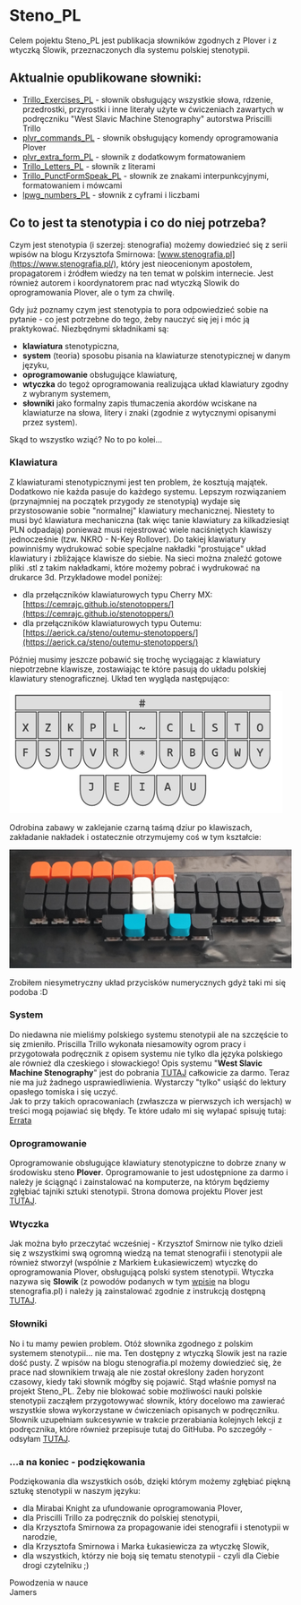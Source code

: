 # Steno_PL

Celem pojektu Steno_PL jest publikacja słowników zgodnych z Plover i z wtyczką Slowik, przeznaczonych dla systemu polskiej stenotypii.  
## Aktualnie opublikowane słowniki:
* [Trillo_Exercises_PL](https://github.com/Jamers303/Steno_PL/tree/main/Trillo_Exercises_PL) - słownik obsługujący wszystkie słowa, rdzenie, przedrostki, przyrostki i inne literały użyte w ćwiczeniach zawartych w podręczniku "West Slavic Machine Stenography" autorstwa Priscilli Trillo
* [plvr_commands_PL](https://github.com/Jamers303/Steno_PL/tree/main/plvr_commands_PL) - słownik obsługujący komendy oprogramowania Plover
* [plvr_extra_form_PL](https://github.com/Jamers303/Steno_PL/tree/main/plvr_extra_form_PL) - słownik z dodatkowym formatowaniem
* [Trillo_Letters_PL](https://github.com/Jamers303/Steno_PL/tree/main/Trillo_Letters_PL) - słownik z literami
* [Trillo_PunctFormSpeak_PL](https://github.com/Jamers303/Steno_PL/tree/main/Trillo_PunctFormSpeak_PL) - słownik ze znakami interpunkcyjnymi, formatowaniem i mówcami
* [lpwg_numbers_PL](https://github.com/Jamers303/Steno_PL/tree/main/lpwg_numbers_PL) - słownik z cyframi i liczbami

## Co to jest ta stenotypia i co do niej potrzeba?

Czym jest stenotypia (i szerzej: stenografia) możemy dowiedzieć się z serii wpisów na blogu Krzysztofa Smirnowa: [www.stenografia.pl](https://www.stenografia.pl/), który jest nieocenionym apostołem, propagatorem i źródłem wiedzy na ten temat w polskim internecie. Jest również autorem i koordynatorem prac nad wtyczką Slowik do oprogramowania Plover, ale o tym za chwilę.

Gdy już poznamy czym jest stenotypia to pora odpowiedzieć sobie na pytanie - co jest potrzebne do tego, żeby nauczyć się jej i móc ją praktykować. Niezbędnymi składnikami są:
* **klawiatura** stenotypiczna,
* **system** (teoria) sposobu pisania na klawiaturze stenotypicznej w danym języku,
* **oprogramowanie** obsługujące klawiaturę,
* **wtyczka** do tegoż oprogramowania realizująca układ klawiatury zgodny z wybranym systemem,
* **słowniki** jako formalny zapis tłumaczenia akordów wciskane na klawiaturze na słowa, litery i znaki (zgodnie z wytycznymi opisanymi przez system).

Skąd to wszystko wziąć? No to po kolei...

### Klawiatura
Z klawiaturami stenotypicznymi jest ten problem, że kosztują majątek. Dodatkowo nie każda pasuje do każdego systemu. Lepszym rozwiązaniem (przynajmniej na początek przygody ze stenotypią) wydaje się przystosowanie sobie "normalnej" klawiatury mechanicznej. Niestety to musi być klawiatura mechaniczna (tak więc tanie klawiatury za kilkadziesiąt PLN odpadają) ponieważ musi rejestrować wiele naciśniętych klawiszy jednocześnie (tzw. NKRO - N-Key Rollover).
Do takiej klawiatury powinniśmy wydrukować sobie specjalne nakładki "prostujące" układ klawiatury i zbliżające klawisze do siebie. Na sieci można znaleźć gotowe pliki .stl z takim nakładkami, które możemy pobrać i wydrukować na drukarce 3d. Przykładowe model poniżej:
* dla przełączników klawiaturowych typu Cherry MX: [https://cemrajc.github.io/stenotoppers/](https://cemrajc.github.io/stenotoppers/)
* dla przełączników klawiaturowych typu Outemu: [https://aerick.ca/steno/outemu-stenotoppers/](https://aerick.ca/steno/outemu-stenotoppers/)

Później musimy jeszcze pobawić się trochę wyciągając z klawiatury niepotrzebne klawisze, zostawiając te które pasują do układu polskiej klawiatury stenograficznej. Układ ten wygląda następująco:

![Układ polski steno](uklad.png)

Odrobina zabawy w zaklejanie czarną taśmą dziur po klawiszach, zakładanie nakładek i ostatecznie otrzymujemy coś w tym kształcie:

![Moja klawiatura steno](moja.png)

Zrobiłem niesymetryczny układ przycisków numerycznych gdyż taki mi się podoba :D

### System
Do niedawna nie mieliśmy polskiego systemu stenotypii ale na szczęście to się zmieniło. Priscilla Trillo wykonała niesamowity ogrom pracy i przygotowała podręcznik z opisem systemu nie tylko dla języka polskiego ale również dla czeskiego i słowackiego! Opis systemu "**West Slavic Machine Stenography**" jest do pobrania [TUTAJ](https://github.com/Plover-Trillo/WestSlavicStenography/releases) całkowicie za darmo. Teraz nie ma już żadnego usprawiedliwienia. Wystarczy "tylko" usiąść do lektury opasłego tomiska i się uczyć.   
Jak to przy takich opracowaniach (zwłaszcza w pierwszych ich wersjach) w treści mogą pojawiać się błędy. Te które udało mi się wyłapać spisuję tutaj: [Errata](https://github.com/Jamers303/Steno_PL/tree/main/Errata)


### Oprogramowanie
Oprogramowanie obsługujące klawiatury stenotypiczne to dobrze znany w środowisku steno **Plover**. Oprogramowanie to jest udostępnione za darmo i należy je ściągnąć i zainstalować na komputerze, na którym będziemy zgłębiać tajniki sztuki stenotypii. Strona domowa projektu Plover jest [TUTAJ](https://www.openstenoproject.org/plover/). 

### Wtyczka
Jak można było przeczytać wcześniej - Krzysztof Smirnow nie tylko dzieli się z wszystkimi swą ogromną wiedzą na temat stenografii i stenotypii ale również stworzył (wspólnie z Markiem Łukasiewiczem) wtyczkę do oprogramowania Plover, obsługującą polski system stenotypii. Wtyczka nazywa się **Slowik** (z powodów podanych w tym [wpisie](https://www.stenografia.pl/blog/2021-08-24_krotko-o-nazwie-projektu/) na blogu stenografia.pl) i należy ją zainstalować zgodnie z instrukcją dostępną [TUTAJ](https://github.com/flamenco108/plover_polish_slowik).

### Słowniki
No i tu mamy pewien problem. Otóż słownika zgodnego z polskim systemem stenotypii... nie ma. Ten dostępny z wtyczką Slowik jest na razie dość pusty. Z wpisów na blogu stenografia.pl możemy dowiedzieć się, że prace nad słownikiem trwają ale nie został określony żaden horyzont czasowy, kiedy taki słownik mógłby się pojawić. Stąd właśnie pomysł na projekt Steno_PL. Żeby nie blokować sobie możliwości nauki polskie stenotypii zacząłem przygotowywać słownik, który docelowo ma zawierać wszystkie słowa wykorzystane w ćwiczeniach opisanych w podręczniku. Słownik uzupełniam sukcesywnie w trakcie przerabiania kolejnych lekcji z podręcznika, które również przepisuje tutaj do GitHuba. Po szczegóły - odsyłam [TUTAJ](https://github.com/Jamers303/Steno_PL/tree/main/Trillo_Exercises_PL).

### ...a na koniec - podziękowania
Podziękowania dla wszystkich osób, dzięki którym możemy zgłębiać piękną sztukę stenotypii w naszym języku:
* dla Mirabai Knight za ufundowanie oprogramowania Plover,
* dla Priscilli Trillo za podręcznik do polskiej stenotypii,
* dla Krzysztofa Smirnowa za propagowanie idei stenografii i stenotypii w narodzie,
* dla Krzysztofa Smirnowa i Marka Łukasiewicza za wtyczkę Slowik,
* dla wszystkich, którzy nie boją się tematu stenotypii - czyli dla Ciebie drogi czytelniku ;)

Powodzenia w nauce  
Jamers


